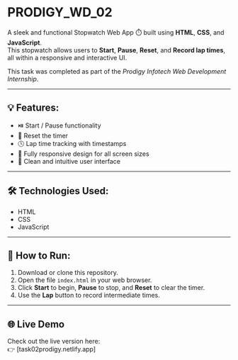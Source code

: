 # PRODIGY_WD_02 
A sleek and functional Stopwatch Web App ⏱️ built using **HTML**, **CSS**, and **JavaScript**.  
This stopwatch allows users to **Start**, **Pause**, **Reset**, and **Record lap times**, all within a responsive and interactive UI.

This task was completed as part of the *Prodigy Infotech Web Development Internship*.

---

## 💡 Features:

- ⏯️ Start / Pause functionality
- 🔄 Reset the timer
- 🕓 Lap time tracking with timestamps
- 📱 Fully responsive design for all screen sizes
- 🎨 Clean and intuitive user interface

---

## 🛠️ Technologies Used:

- HTML
- CSS
- JavaScript 

---

## 🚀 How to Run:

1. Download or clone this repository.
2. Open the file `index.html` in your web browser.
3. Click **Start** to begin, **Pause** to stop, and **Reset** to clear the timer.
4. Use the **Lap** button to record intermediate times.

---

## 🌐 Live Demo

Check out the live version here:  
👉 [task02prodigy.netlify.app]






